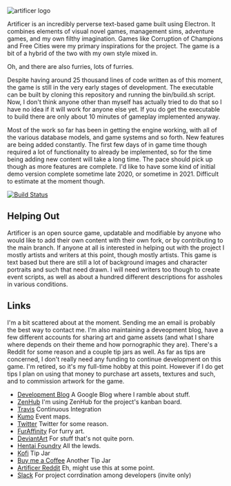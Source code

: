 ![artificer logo](https://maldrasen.github.io/artificer/images/logo-black.png)

Artificer is an incredibly perverse text-based game built using Electron. It combines elements of visual novel games, management sims, adventure games, and my own filthy imagination. Games like Corruption of Champions and Free Cities were my primary inspirations for the project. The game is a bit of a hybrid of the two with my own style mixed in.

Oh, and there are also furries, lots of furries.

Despite having around 25 thousand lines of code written as of this moment, the game is still in the very early stages of development. The executable can be built by cloning this repository and running the bin/build.sh script. Now, I don't think anyone other than myself has actually tried to do that so I have no idea if it will work for anyone else yet. If you do get the executable to build there are only about 10 minutes of gameplay implemented anyway.

Most of the work so far has been in getting the engine working, with all of the various database models, and game systems and so forth. New features are being added constantly. The first few days of in game time though required a lot of functionality to already be implemented, so for the time being adding new content will take a long time. The pace should pick up though as more features are complete. I'd like to have some kind of initial demo version complete sometime late 2020, or sometime in 2021. Difficult to estimate at the moment though.

[![Build Status](https://travis-ci.org/maldrasen/artificer.svg?branch=master)](https://travis-ci.org/maldrasen/artificer)

## Helping Out

Artificer is an open source game, updatable and modifiable by anyone who would like to add their own content with their own fork, or by contributing to the main branch. If anyone at all is interested in helping out with the project I mostly artists and writers at this point, though mostly artists. This game is text based but there are still a lot of background images and character portraits and such that need drawn. I will need writers too though to create event scripts, as well as about a hundred different descriptions for assholes in various conditions.

## Links

I'm a bit scattered about at the moment. Sending me an email is probably the best way to contact me. I'm also maintaining a deveopment blog, have a few different accounts for sharing art and game assets (and what I share where depends on their theme and how pornographic they are). There's a Reddit for some reason and a couple tip jars as well. As far as tips are concerned, I don't really need any funding to continue development on this game. I'm retired, so it's my full-time hobby at this point. However if I do get tips I plan on using that money to purchase art assets, textures and such, and to commission artwork for the game.

* [Development Blog](https://maldrasen.blogspot.com/) A Google Blog where I ramble about stuff.
* [ZenHub](https://app.zenhub.com/workspaces/artificer-5d82b5a013bd0b0001b31475/board?repos=209416924) I'm using ZenHub for the project's kanban board.
* [Travis](https://travis-ci.org/maldrasen/artificer) Continuous Integration 
* [Kumo](https://kumu.io/maldrasen/artificer) Event maps.
* [Twitter](https://twitter.com/maldrasen) Twitter for some reason.
* [FurAffinity](https://www.furaffinity.net/user/maldrasen/) For furry art.
* [DeviantArt](https://www.deviantart.com/maldrasen) For stuff that's not quite porn.
* [Hentai Foundry](http://www.hentai-foundry.com/user/maldrasen/profile) All the lewds.
* [Kofi](https://ko-fi.com/maldrasen) Tip Jar
* [Buy me a Coffee](buymeacoff.ee/izKO5Q1) Another Tip Jar
* [Artificer Reddit](https://reddit.com/r/ArtificerGame/) Eh, might use this at some point.
* [Slack](https://horsecock.slack.com/) For project corrdination among developers (invite only)
